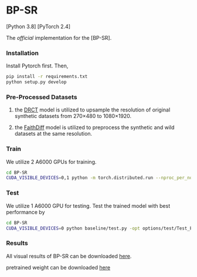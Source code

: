 # BP-SR

[Python 3.8]
[PyTorch 2.4]

The *official* implementation for the [BP-SR].

### Installation

Install Pytorch first. Then,
``` bash
pip install -r requirements.txt 
python setup.py develop
```

### Pre-Processed Datasets
1. the [DRCT](https://github.com/ming053l/DRCT) model is utilized to upsample the resolution of original synthetic datasets from 270×480 to 1080×1920.

2. the [FaithDiff](https://github.com/JyChen9811/FaithDiff) model is utilized to preprocess the synthetic and wild datasets at the same resolution.

### Train
We utilize 2 A6000 GPUs for training.
``` bash
cd BP-SR
CUDA_VISIBLE_DEVICES=0,1 python -m torch.distributed.run --nproc_per_node=2 --master_port=4321 baseline/train.py -opt options/train/train_PPV5_SRx1_finetune_from_NTIRE.yml --launcher pytorch

```

### Test
We utilize 1 A6000 GPU for testing.
Test the trained model with best performance by
```bash
cd BP-SR
CUDA_VISIBLE_DEVICES=0 python baseline/test.py -opt options/test/Test_PostProcessV5_SRx1_NTIRE.yml
```

### Results
All visual results of BP-SR can be downloaded [here](https://drive.google.com/drive/folders/1cbT7aaKb5FCxvlnaDIMWhgYphJg9h822?usp=drive_link).

pretrained weight can be downloaded [here](https://drive.google.com/file/d/1N0C01YGVzEFclERoiORE1QSF60QAHgLI/view?usp=drive_link)